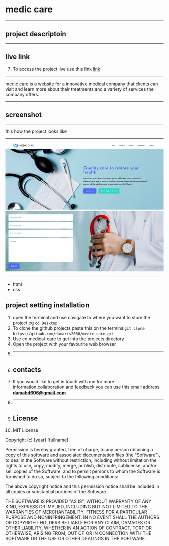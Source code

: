# medic care
___
## project descriptoin ##
___
 ## live link ##
7. To access the project live use this link
[link](https://github.com/damaris2000/medic_care.git)
___
medic care is a website for a innovative  medical company that clients can visit and learn more about their treatments and a variety of services the company offers.
___
## screenshot ##
___
this how the project looks like
___
![link](images/dama.png)
![link](images/damaris.png)
___
* html 
* css 
## project setting installation ##
1. open the terminal and use navigate to where you want to store the project eg `cd Desktop`
2. To clone the github projects paste this on the terminal`git clone https://github.com/damaris2000/medic_care.git`
3. Use cd medical-care to get into the projects directory
4. Open the project with your favourite web browser
5. ___
6.  ## contacts ##
7.  If you would like to get in touch with me for more information,collaboration and feedback you can use this email address **damahd606@gmail.com**
8.  ___
9.  ## License ##
10. MIT License

Copyright (c) [year] [fullname]

Permission is hereby granted, free of charge, to any person obtaining a copy
of this software and associated documentation files (the "Software"), to deal
in the Software without restriction, including without limitation the rights
to use, copy, modify, merge, publish, distribute, sublicense, and/or sell
copies of the Software, and to permit persons to whom the Software is
furnished to do so, subject to the following conditions:

The above copyright notice and this permission notice shall be included in all
copies or substantial portions of the Software.

THE SOFTWARE IS PROVIDED "AS IS", WITHOUT WARRANTY OF ANY KIND, EXPRESS OR
IMPLIED, INCLUDING BUT NOT LIMITED TO THE WARRANTIES OF MERCHANTABILITY,
FITNESS FOR A PARTICULAR PURPOSE AND NONINFRINGEMENT. IN NO EVENT SHALL THE
AUTHORS OR COPYRIGHT HOLDERS BE LIABLE FOR ANY CLAIM, DAMAGES OR OTHER
LIABILITY, WHETHER IN AN ACTION OF CONTRACT, TORT OR OTHERWISE, ARISING FROM,
OUT OF OR IN CONNECTION WITH THE SOFTWARE OR THE USE OR OTHER DEALINGS IN THE
SOFTWARE.